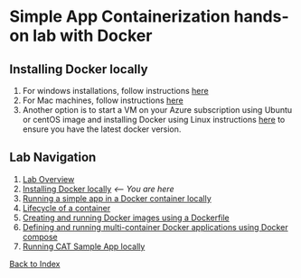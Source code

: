 # Simple App Containerization hands-on lab with Docker 
## Installing Docker locally

1. For windows installations, follow instructions [here](https://docs.docker.com/docker-for-windows/)
1. For Mac machines, follow instructions [here](https://docs.docker.com/docker-for-mac/ )
1. Another option is to start a VM on your Azure subscription using Ubuntu or centOS image and installing Docker using Linux instructions [here](https://docs.docker.com/engine/installation/linux/ubuntu/) to ensure you have the latest docker version.


## Lab Navigation
1. [Lab Overview](./index.html)
1. [Installing Docker locally](./step01.html) *<-- You are here*
1. [Running a simple app in a Docker container locally](./step02.html)
1. [Lifecycle of a container](./step03.html)
1. [Creating and running Docker images using a Dockerfile](./step04.html)
1. [Defining and running multi-container Docker applications using Docker compose](./step05.html)
1. [Running CAT Sample App locally](./step06.html)

[Back to Index](../../index.html)